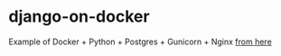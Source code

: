 # django-on-docker
Example of Docker + Python + Postgres + Gunicorn + Nginx [from here](https://testdriven.io/blog/dockerizing-django-with-postgres-gunicorn-and-nginx)
